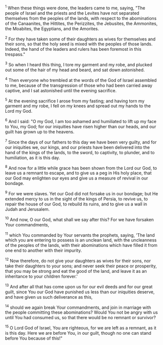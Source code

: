 <sup>1</sup> 
When these things were done, the leaders came to me, saying, "The people of Israel and the priests and the Levites have not separated themselves from the peoples of the lands, with respect to the abominations of the Canaanites, the Hittites, the Perizzites, the Jebusites, the Ammonites, the Moabites, the Egyptians, and the Amorites. 

<sup>2</sup> 
For they have taken some of their daughters as wives for themselves and their sons, so that the holy seed is mixed with the peoples of those lands. Indeed, the hand of the leaders and rulers has been foremost in this trespass." 

<sup>3</sup> 
So when I heard this thing, I tore my garment and my robe, and plucked out some of the hair of my head and beard, and sat down astonished. 

<sup>4</sup> 
Then everyone who trembled at the words of the God of Israel assembled to me, because of the transgression of those who had been carried away captive, and I sat astonished until the evening sacrifice. 

<sup>5</sup> 
At the evening sacrifice I arose from my fasting; and having torn my garment and my robe, I fell on my knees and spread out my hands to the Lord my God. 

<sup>6</sup> 
And I said: "O my God, I am too ashamed and humiliated to lift up my face to You, my God; for our iniquities have risen higher than our heads, and our guilt has grown up to the heavens. 

<sup>7</sup> 
Since the days of our fathers to this day we have been very guilty, and for our iniquities we, our kings, and our priests have been delivered into the hand of the kings of the lands, to the sword, to captivity, to plunder, and to humiliation, as it is this day. 

<sup>8</sup> 
And now for a little while grace has been shown from the Lord our God, to leave us a remnant to escape, and to give us a peg in His holy place, that our God may enlighten our eyes and give us a measure of revival in our bondage. 

<sup>9</sup> 
For we were slaves. Yet our God did not forsake us in our bondage; but He extended mercy to us in the sight of the kings of Persia, to revive us, to repair the house of our God, to rebuild its ruins, and to give us a wall in Judah and Jerusalem. 

<sup>10</sup> 
And now, O our God, what shall we say after this? For we have forsaken Your commandments, 

<sup>11</sup> 
which You commanded by Your servants the prophets, saying, 'The land which you are entering to possess is an unclean land, with the uncleanness of the peoples of the lands, with their abominations which have filled it from one end to another with their impurity. 

<sup>12</sup> 
Now therefore, do not give your daughters as wives for their sons, nor take their daughters to your sons; and never seek their peace or prosperity, that you may be strong and eat the good of the land, and leave it as an inheritance to your children forever.' 

<sup>13</sup> 
And after all that has come upon us for our evil deeds and for our great guilt, since You our God have punished us less than our iniquities deserve, and have given us such deliverance as this, 

<sup>14</sup> 
should we again break Your commandments, and join in marriage with the people committing these abominations? Would You not be angry with us until You had consumed us, so that there would be no remnant or survivor? 

<sup>15</sup> 
O Lord God of Israel, You are righteous, for we are left as a remnant, as it is this day. Here we are before You, in our guilt, though no one can stand before You because of this!"